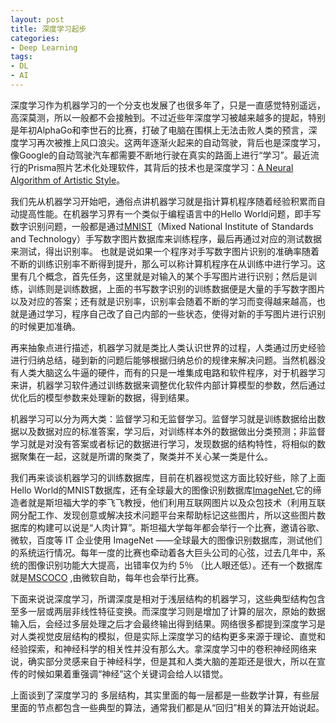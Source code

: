 ```yaml
---
layout: post
title: 深度学习起步
categories:
- Deep Learning
tags:
- DL
- AI
---
```


深度学习作为机器学习的一个分支也发展了也很多年了，只是一直感觉特别遥远，高深莫测，所以一般都不会接触到。不过近些年深度学习被越来越多的提起，特别是年初AlphaGo和李世石的比赛，打破了电脑在围棋上无法击败人类的预言，深度学习再次被推上风口浪尖。这两年逐渐火起来的自动驾驶，背后也是深度学习，像Google的自动驾驶汽车都需要不断地行驶在真实的路面上进行“学习”。最近流行的Prisma照片艺术化处理软件，其背后的技术也是深度学习：[A Neural Algorithm of Artistic Style](http://arxiv.org/abs/1508.06576)。

我们先从机器学习开始吧，通俗点讲机器学习就是指计算机程序随着经验积累而自动提高性能。在机器学习界有一个类似于编程语言中的Hello World问题，即手写数字识别问题，一般都是通过[MNIST](http://yann.lecun.com/exdb/mnist/)（Mixed National Institute of Standards and Technology）手写数字图片数据库来训练程序，最后再通过对应的测试数据来测试，得出识别率。
也就是说如果一个程序对手写数字图片识别的准确率随着不断的训练识别率不断得到提升，那么可以称计算机程序在从训练中进行学习。这里有几个概念，首先任务，这里就是对输入的某个手写图片进行识别；然后是训练，训练则是训练数据，上面的书写数字识别的训练数据便是大量的手写数字图片以及对应的答案；还有就是识别率，识别率会随着不断的学习而变得越来越高，也就是通过学习，程序自己改了自己内部的一些状态，使得对新的手写图片进行识别的时候更加准确。

再来抽象点进行描述，机器学习就是类比人类认识世界的过程，人类通过历史经验进行归纳总结，碰到新的问题后能够根据归纳总价的规律来解决问题。当然机器没有人类大脑这么牛逼的硬件，而有的只是一堆集成电路和软件程序，对于机器学习来讲，机器学习软件通过训练数据来调整优化软件内部计算模型的参数，然后通过优化后的模型参数来处理新的数据，得到结果。

机器学习可以分为两大类：监督学习和无监督学习。监督学习就是训练数据给出数据以及数据对应的标准答案，学习后，对训练样本外的数据做出分类预测；非监督学习就是对没有答案或者标记的数据进行学习，发现数据的结构特性，将相似的数据聚集在一起，这就是所谓的聚类了，聚类并不关心某一类是什么。

我们再来谈谈机器学习的训练数据库，目前在机器视觉这方面比较好些，除了上面Hello World的MNIST数据库，还有全球最大的图像识别数据库[ImageNet](http://image-net.org/),它的缔造者就是斯坦福大学的李飞飞教授，他们利用互联网图片以及众包技术（利用互联网分配工作、发现创意或解决技术问题平台来帮助标记这些图片，所以这些图片数据库的构建可以说是“人肉计算”。斯坦福大学每年都会举行一个比赛，邀请谷歌、微软，百度等 IT 企业使用 ImageNet ——全球最大的图像识别数据库，测试他们的系统运行情况。每年一度的比赛也牵动着各大巨头公司的心弦，过去几年中，系统的图像识别功能大大提高，出错率仅为约 5％ （比人眼还低）。还有一个数据库就是[MSCOCO](http://mscoco.org/) ,由微软自助，每年也会举行比赛。

下面来说说深度学习，所谓深度是相对于浅层结构的机器学习，这些典型结构包含至多一层或两层非线性特征变换。而深度学习则是增加了计算的层次，原始的数据输入后，会经过多层处理之后才会最终输出得到结果。网络很多都提到深度学习是对人类视觉皮层结构的模拟，但是实际上深度学习的结构更多来源于理论、直觉和经验探索，和神经科学的相关性并没有那么大。拿深度学习中的卷积神经网络来说，确实部分灵感来自于神经科学，但是其和人类大脑的差距还是很大，所以在宣传的时候如果着重强调“神经”这个关键词会给人以错觉。

上面谈到了深度学习的 多层结构，其实里面的每一层都是一些数学计算，有些层里面的节点都包含一些典型的算法，通常我们都是从“回归”相关的算法开始说起。

